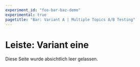 ```yaml
---
experiment_id: "foo-bar-baz-demo"
experimental: true
pagetitle: "Bar: Variant A | Multiple Topics A/B Testing"
---
```


# Leiste: Variant eine ##

Diese Seite wurde absichtlich leer gelassen.


<!--HONumber=May16_HO4-->


